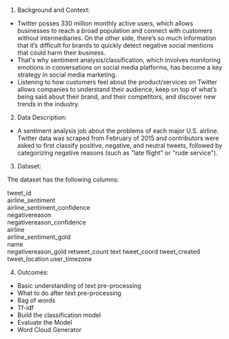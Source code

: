 1. Background and Context:
- Twitter posses 330 million monthly active users, which allows businesses to reach a broad population and connect with customers without intermediaries. On the other side, there’s so much information that it’s difficult for brands to quickly detect negative social mentions that could harm their business.
- That's why sentiment analysis/classification, which involves monitoring emotions in conversations on social media platforms, has become a key strategy in social media marketing.
- Listening to how customers feel about the product/services on Twitter allows companies to understand their audience, keep on top of what’s being said about their brand, and their competitors, and discover new trends in the industry.

2. Data Description:
- A sentiment analysis job about the problems of each major U.S. airline. Twitter data was scraped from February of 2015 and contributors were asked to first classify positive, negative, and neutral tweets, followed by categorizing negative reasons (such as "late flight" or "rude service").


3. Dataset:

The dataset has the following columns:

tweet_id                                                           
airline_sentiment                                               
airline_sentiment_confidence                               
negativereason                                                   
negativereason_confidence                                    
airline                                                                    
airline_sentiment_gold                                              
name     
negativereason_gold 
retweet_count
text
tweet_coord
tweet_created
tweet_location 
user_timezone



4. Outcomes:

- Basic understanding of text pre-processing
- What to do after text pre-processing
- Bag of words
- Tf-idf
- Build the classification model
- Evaluate the Model
- Word Cloud Generator


